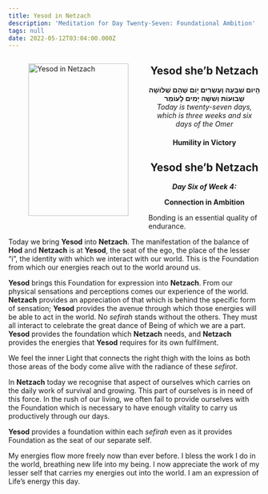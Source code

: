 ```yaml
---
title: Yesod in Netzach
description: 'Meditation for Day Twenty-Seven: Foundational Ambition'
tags: null
date: 2022-05-12T03:04:00.000Z
---
```


<a href="https://www.chabad.org/holidays/sefirah/omer-count_cdo/jewish/Count-the-Omer.htm">
<i class="fa fa-file" aria-hidden="true"></i></a>

<figure style='float: left'>
 <a href='/posts/img/freedom/week4/4.6-Yesod_in_Netzach.png' target="_blank">
   <img src='/posts/img/freedom/week4/4.6-Yesod_in_Netzach_s.png' alt='Yesod in Netzach' width='200' height='304' />
 </a>
</figure>

<div style="text-align:center">
<h2>Yesod she’b Netzach</h2>
<span dir="rtl"><b>הָיום שִׁבְעָה וְעֶשְׂרִים יָוֹם שֶׁהֵם שְׁלוֹשָׁה שָׁבוּעוֹת וְשִׁשָּׁה יָמִים לָעוֹמֵר</b></span>
<br />
<i>ֹToday is twenty-seven days, which is three weeks and six days of the Omer</i>
</p>

<h4>Humility in Victory</h4>

</div>

<div style="font-weight: bold; text-align:center">
<h2>Yesod she’b Netzach</h2>
<i>Day Six of Week 4:</i>
<p>Connection in Ambition</p>

</div>

<div class="abstract">

Bonding is an essential quality of endurance.

</div>

Today we bring **Yesod** into **Netzach**. The manifestation of the balance of **Hod** and **Netzach** is at **Yesod**, the seat of the ego, the place of the lesser “i”, the identity with which we interact with our world. This is the Foundation from which our energies reach out to the world around us.

**Yesod** brings this Foundation for expression into **Netzach**. From our physical sensations and perceptions comes our experience of the world. **Netzach** provides an appreciation of that which is behind the specific form of sensation; **Yesod** provides the avenue through which those energies will be able to act in the world. No _sefirah_ stands without the others. They must all interact to celebrate the great dance of Being of which we are a part. **Yesod** provides the foundation which **Netzach** needs, and **Netzach** provides the energies that **Yesod** requires for its own fulfilment.

We feel the inner Light that connects the right thigh with the loins as both those areas of the body come alive with the radiance of these _sefirot_.

In **Netzach** today we recognise that aspect of ourselves which carries on the daily work of survival and growing. This part of ourselves is in need of this force. In the rush of our living, we often fail to provide ourselves with the Foundation which is necessary to have enough vitality to carry us productively through our days.

**Yesod** provides a foundation within each _sefirah_ even as it provides Foundation as the seat of our separate self.

<div class="abstract">

My energies flow more freely now than ever before. I bless the work I do in the world, breathing new life into my being. I now appreciate the work of my lesser self that carries my energies out into the world. I am an expression of Life’s energy this day.

</div>
